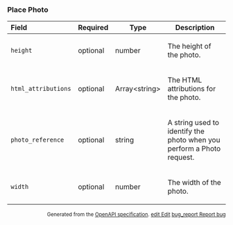 <!--- This is a generated file, do not edit! -->
<!--- [START maps_http_schema_placephoto] -->
<h3 class="schema-object" id="PlacePhoto">Place Photo</h3>

| Field               | Required | Type                | Description                                                                                                                 |
| :------------------ | -------- | ------------------- | --------------------------------------------------------------------------------------------------------------------------- |
| `height`            | optional | number              | <div class="nonref-property-description"><p>The height of the photo.</p></div>                                              |
| `html_attributions` | optional | Array&lt;string&gt; | <div class="nonref-property-description"><p>The HTML attributions for the photo.</p></div>                                  |
| `photo_reference`   | optional | string              | <div class="nonref-property-description"><p>A string used to identify the photo when you perform a Photo request.</p></div> |
| `width`             | optional | number              | <div class="nonref-property-description"><p>The width of the photo.</p></div>                                               |

<p style="text-align: right; font-size: smaller;">Generated from the <a class="gc-analytics-event" data-category="GMP" data-label="openapi-github" href="https://github.com/googlemaps/openapi-specification" title="Google Maps Platform OpenAPI Specification" class="external">OpenAPI specification</a>.
 <a class="gc-analytics-event" data-category="GMP" data-label="openapi-github" href="https://github.com/googlemaps/openapi-specification/blob/main/specification/schema" title="Edit on GitHub"><span class="material-icons">edit</span> Edit</a>
 <a class="gc-analytics-event" data-category="GMP" data-label="openapi-github" href="https://github.com/googlemaps/openapi-specification/issues/new?assignees=&labels=type%3A+bug%2C+triage+me&template=bug_report.md&title=[schema] Bug - PlacePhoto" title="File bug for schema on GitHub"><span class="material-icons">bug_report</span> Report bug</a>
</p>

<!--- [END maps_http_schema_placephoto] -->
